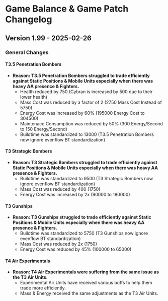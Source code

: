 # Game Balance & Game Patch Changelog

## Version 1.99 - 2025-02-26
### General Changes
#### T3.5 Penetration Bombers
- **Reason: T3.5 Penetration Bombers struggled to trade efficiently against Static Positions & Mobile Units especially when there was heavy AA presence & Fighters.**
    - Health reduced by 750 (Cybran is increased by 500 due to their lower health)
    - Mass Cost was reduced by a factor of 2 (2750 Mass Cost Instead of 5750)
    - Energy Cost was increased by 60% (195000 Energy Cost to 304500)
    - Maintenace Consumption was reduced by 50% (300 Energy/Second to 150 Energy/Second)
    - Buildtime was standardized to 13000 (T3.5 Penetration Bombers now ignore evenflow BT standardization)
#### T3 Strategic Bombers
- **Reason: T3 Strategic Bombers struggled to trade efficiently against Static Positions & Mobile Units especially when there was heavy AA presence & Fighters.**
    - Buildtime was standardized to 9500 (T3 Strategic Bombers now ignore evenflow BT standardization)
    - Mass Cost was reduced by 400 (1750)
    - Energy Cost was increased by 2x (90000 to 180000)
#### T3 Gunships
- **Reason: T3 Gunships struggled to trade efficiently against Static Positions & Mobile Units especially when there was heavy AA presence & Fighters.**
    - Buildtime was standardized to 5750 (T3 Gunships now ignore evenflow BT standardization)
    - Mass Cost was reduced by 2x (1750)
    - Energy Cost was reduced by 45% (100000 to 65000)
#### T4 Air Experimentals
- **Reason: T4 Air Experimentals were suffering from the same issue as the T3 Air Units.**
    - Experimental Air Units have received various buffs to help them trade more efficiently.
    - Mass & Energy received the same adjustments as the T3 Air Units.
    
